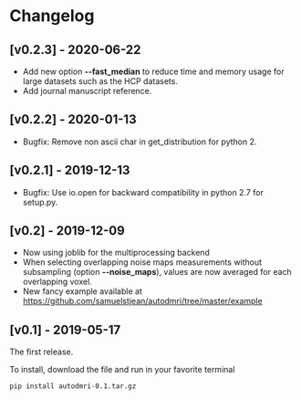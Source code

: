 # Changelog

## [v0.2.3] -  2020-06-22

- Add new option **--fast_median** to reduce time and memory usage for large datasets such as the HCP datasets.
- Add journal manuscript reference.

## [v0.2.2] -  2020-01-13

- Bugfix: Remove non ascii char in get_distribution for python 2.

## [v0.2.1] -  2019-12-13

- Bugfix: Use io.open for backward compatibility in python 2.7 for setup.py.

## [v0.2] -  2019-12-09

- Now using joblib for the multiprocessing backend
- When selecting overlapping noise maps measurements without subsampling (option **--noise_maps**), values are now averaged for each overlapping voxel.
- New fancy example available at https://github.com/samuelstjean/autodmri/tree/master/example


## [v0.1] - 2019-05-17

The first release.

To install, download the file and run in your favorite terminal

~~~bash
pip install autodmri-0.1.tar.gz
~~~
